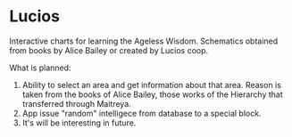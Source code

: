 # Lucios

Interactive charts for learning the Ageless Wisdom. Schematics obtained from books by Alice Bailey or created by Lucios coop.

What is planned:
1. Ability to select an area and get information about that area. Reason is taken from the books of Alice Bailey, those works of the Hierarchy that transferred through Maitreya.
2. App issue "random" intelligece from database to a special block.
3. It's will be interesting in future.